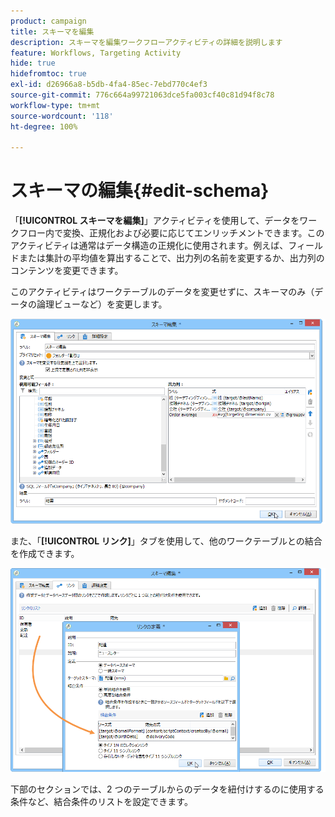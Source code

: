 ```yaml
---
product: campaign
title: スキーマを編集
description: スキーマを編集ワークフローアクティビティの詳細を説明します
feature: Workflows, Targeting Activity
hide: true
hidefromtoc: true
exl-id: d26966a8-b5db-4fa4-85ec-7ebd770c4ef3
source-git-commit: 776c664a99721063dce5fa003cf40c81d94f8c78
workflow-type: tm+mt
source-wordcount: '118'
ht-degree: 100%

---
```


# スキーマの編集{#edit-schema}



「**[!UICONTROL スキーマを編集]**」アクティビティを使用して、データをワークフロー内で変換、正規化および必要に応じてエンリッチメントできます。このアクティビティは通常はデータ構造の正規化に使用されます。例えば、フィールドまたは集計の平均値を算出することで、出力列の名前を変更するか、出力列のコンテンツを変更できます。

このアクティビティはワークテーブルのデータを変更せずに、スキーマのみ（データの論理ビューなど）を変更します。


![](assets/wf_manipulation_box.png)

また、「**[!UICONTROL リンク]**」タブを使用して、他のワークテーブルとの結合を作成できます。


![](assets/wf_manipulation_box_link_tab.png)

下部のセクションでは、2 つのテーブルからのデータを紐付けするのに使用する条件など、結合条件のリストを設定できます。
